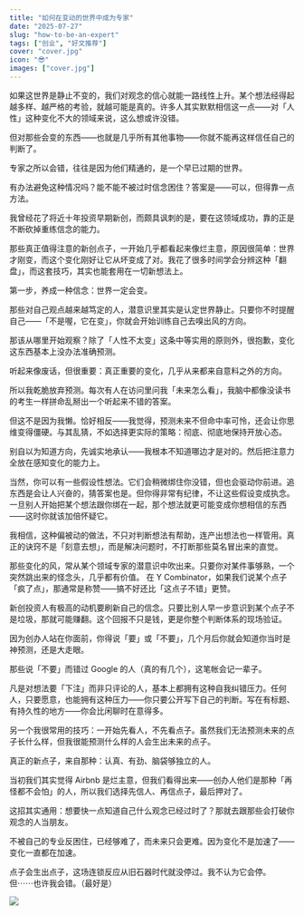 ```yaml
---
title: "如何在变动的世界中成为专家"
date: "2025-07-27"
slug: "how-to-be-an-expert"
tags: ["创业", "好文推荐"]
cover: "cover.jpg"
icon: "😎"
images: ["cover.jpg"]
---
```

如果这世界是静止不变的，我们对观念的信心就能一路线性上升。某个想法经得起越多样、越严格的考验，就越可能是真的。许多人其实默默相信这一点——对「人性」这种变化不大的领域来说，这么想或许没错。



但对那些会变的东西——也就是几乎所有其他事物——你就不能再这样信任自己的判断了。



专家之所以会错，往往是因为他们精通的，是一个早已过期的世界。



有办法避免这种情况吗？能不能不被过时信念困住？答案是——可以，但得靠一点方法。



我曾经花了将近十年投资早期新创，而颇具讽刺的是，要在这领域成功，靠的正是不断砍掉重练信念的能力。



那些真正值得注意的新创点子，一开始几乎都看起来像烂主意，原因很简单：世界才刚变，而这个变化刚好让它从坏变成了对。我花了很多时间学会分辨这种「翻盘」，而这套技巧，其实也能套用在一切新想法上。



第一步，养成一种信念：世界一定会变。



那些对自己观点越来越笃定的人，潜意识里其实是认定世界静止。只要你不时提醒自己——「不是喔，它在变」，你就会开始训练自己去嗅出风的方向。



那该从哪里开始观察？除了「人性不太变」这条中等实用的原则外，很抱歉，变化这东西基本上没办法准确预测。



听起来像废话，但很重要：真正重要的变化，几乎从来都来自意料之外的方向。



所以我乾脆放弃预测。每次有人在访问里问我「未来怎么看」，我脑中都像没读书的考生一样拼命乱掰出一个听起来不错的答案。



但这不是因为我懒。恰好相反——我觉得，预测未来不但命中率可怜，还会让你思维变得僵硬。与其乱猜，不如选择更实际的策略：彻底、彻底地保持开放心态。



别自以为知道方向，先诚实地承认——我根本不知道哪边才是对的。然后把注意力全放在感知变化的能力上。



当然，你可以有一些假设性想法。它们会稍微绑住你没错，但也会驱动你前进。追东西是会让人兴奋的，猜答案也是。但你得非常有纪律，不让这些假设变成执念。
一旦别人开始把某个想法跟你绑在一起，那个想法就更可能变成你想相信的东西——这时你就该加倍怀疑它。



我相信，这种偏被动的做法，不只对判断想法有帮助，连产出想法也一样管用。真正的诀窍不是「刻意去想」，而是解决问题时，不打断那些莫名冒出来的直觉。



那些变化的风，常从某个领域专家的潜意识中吹出来。只要你对某件事够熟，一个突然跳出来的怪念头，几乎都有价值。
在 Y Combinator，如果我们说某个点子「疯了点」，那通常是称赞——搞不好还比「这点子不错」更赞。



新创投资人有极高的动机要刷新自己的信念。只要比别人早一步意识到某个点子不是垃圾，那就可能赚翻。这个回报不只是钱，更是你整个判断体系的现场验证。



因为创办人站在你面前，你得说「要」或「不要」，几个月后你就会知道你当时是神预测，还是大走眼。



那些说「不要」而错过 Google 的人（真的有几个），这笔帐会记一辈子。



凡是对想法要「下注」而非只评论的人，基本上都拥有这种自我纠错压力。任何人，只要愿意，也能拥有这种压力——你只要公开写下自己的判断。写在有标题、有持久性的地方——你会比闲聊时在意得多。



另一个我很常用的技巧：一开始先看人，不先看点子。虽然我们无法预测未来的点子长什么样，但我很能预测什么样的人会生出未来的点子。



真正的新点子，来自那种：认真、有劲、脑袋够独立的人。



当初我们其实觉得 Airbnb 是烂主意，但我们看得出来——创办人他们是那种「再怪都不会怕」的人，所以我们选择先信人、再信点子，最后押对了。



这招其实通用：想要快一点知道自己什么观念已经过时了？那就去跟那些会打破你观念的人当朋友。



不被自己的专业反困住，已经够难了，而未来只会更难。因为变化不是加速了——变化一直都在加速。



点子会生出点子，这场连锁反应从旧石器时代就没停过。我不认为它会停。
但⋯⋯也许我会错。（最好是）




![](https://prod-files-secure.s3.us-west-2.amazonaws.com/112d0858-5090-4d34-a606-b75eb8d65fd2/46476355-9cf3-4e99-9b7a-3531bc426380/1000202064.png?X-Amz-Algorithm=AWS4-HMAC-SHA256&X-Amz-Content-Sha256=UNSIGNED-PAYLOAD&X-Amz-Credential=ASIAZI2LB466TI4GPJVB%2F20250820%2Fus-west-2%2Fs3%2Faws4_request&X-Amz-Date=20250820T041942Z&X-Amz-Expires=3600&X-Amz-Security-Token=IQoJb3JpZ2luX2VjEIT%2F%2F%2F%2F%2F%2F%2F%2F%2F%2FwEaCXVzLXdlc3QtMiJIMEYCIQDGeU8QP9haD4%2F6i4SrZjfg65h5PC%2FmKMtH%2FIKxt2tjpgIhAIWt35coMQKYeq6zjigQa1Cao%2FLVHVEpK7NgYS5QRYBHKogECM3%2F%2F%2F%2F%2F%2F%2F%2F%2F%2FwEQABoMNjM3NDIzMTgzODA1IgxZ1esfwr7ufty0mg0q3AOvh8T9n9RGJzIGf%2FNg3p%2FhQM46it9KUX0WrtAooumifPFqOTfnCi%2BLLwW7J9AbZv25lEp%2F3muG13MszhnDXP72WsToPsH9jDK3LQeI2aDapY3UkZT2XEIGHnLRe8wJhhnu22ju35rAYb2tF5AMwMzQHKcDj6W%2BHkp04cdDrlTTbRMF62dfh9KYyvB7rpLe0IGW%2FegrWRwCmVk5y4SsIOFrPHPxaA3qpzNcqpOqkqpEqvTE%2Fswa1aHButI603J6GmPfC%2BYo4LkVKf51pXo8o0CJ5UYkq2gj54v6eMZfY4%2B32KdPlchSopuWAdsJ3OjD8TbV3htk%2B5quAwuDgu2X9dUPhdhK9zrtfqFEGVQrGw%2B4FNTAlWbVgaaZD2NPVWSreTLf4chcjBdAH3J161OUhyqukMtFWVsIu5fPylUV1naxH%2FGGkLxybrTCBqniw%2BFhB0h1HqsNtT7vslHWGeUgIsa8hmJwZ5MREplPYjs43DUctuOwET1Er8rZ9Prcir0W8dHPEv%2BafciaGyrXmO4xlPIH3ZbZ%2FLHHvpNMhla1I5V839FrSkDo4vF5ORtbzJSqsz35F4fLDoUtFptx6R5AW0H%2FaLMKVdZA08B04rrW6sUjwAen6hS%2BCaVJGoi5TTDHiZXFBjqkAaxmQN%2F2o5C4l%2FmvpjiaGgUFf2q2bj6K9wWkjPSvY4cANSuaUwYdXyeqkF0AYovpnJrYL7e%2FKQpFgkENI2Tp%2FMyB%2FNPCkw4pdYWUPOxucbnbWn5q8QONUSpDj7ll5RqCj8AXfd1B82RKYRkgRytDSvsvMCbhyC59uw14cCQzRes%2F%2F%2Bq5Ox15VUaHUgxy2QjFmR0cxWi5elBnY2yWFnpaJMBUF4T9&X-Amz-Signature=4e812f9b5acce3b60b7e435e19ce31fb96f3f11b57f79d926c1624ac22a3ae38&X-Amz-SignedHeaders=host&x-amz-checksum-mode=ENABLED&x-id=GetObject)

